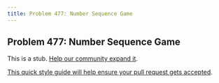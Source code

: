 ```yaml
---
title: Problem 477: Number Sequence Game
---
```

## Problem 477: Number Sequence Game

This is a stub. <a href='https://github.com/freecodecamp/guides/tree/master/src/pages/certifications/coding-interview-prep/project-euler/problem-477-number-sequence-game/index.md' target='_blank' rel='nofollow'>Help our community expand it</a>.

<a href='https://github.com/freecodecamp/guides/blob/master/README.md' target='_blank' rel='nofollow'>This quick style guide will help ensure your pull request gets accepted</a>.

<!-- The article goes here, in GitHub-flavored Markdown. Feel free to add YouTube videos, images, and CodePen/JSBin embeds  -->
